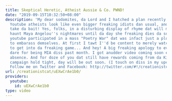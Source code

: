 ```yaml
---
title: Skeptical Heretic, Atheist Aussie & Co. PWND!
date: "2019-09-15T10:32:50+08:00"
description: 'My dear sodomites, da Lord and I hatched a plan recently to make da
  Youtube atheists look like even bigger freaking idiots dan usual, and boy did day
  take da bait! Yes, folks, in a disturbing display of rhyme dat will most certainly
  haunt Maya Angelou''s nightmares until da day she freaking dies da sodomites of
  youtube participated in a mass "Poetry War" dat was infact just a plot to get dem
  to embarass demselves. At first I tawt I''d be content to merely watch but I had
  to get into da freaking game... And hey! A big freaking apology to everybody out
  dare for being MIA diss past month. I got anudder video coming soon explaining dee
  absence. And for doze of you dat still have rewards coming from da Kiara Kickstart
  campaign hold tight, day will be out soon. (I touch on diss in my upcoming video)...
  Follow me on Twitter and Facebook: http://twitter.com/#!/creationistcat http://www.facebook.com/#!/profile.php?id=100002430513992'
url: /creationistcat/uEXwCrAe1b0/
providers:
  youtube:
    id: uEXwCrAe1b0
type: video
---
```

